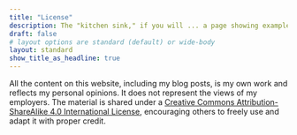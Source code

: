 ```yaml
---
title: "License"
description: The "kitchen sink," if you will ... a page showing examples of type and page elements included in this template.
draft: false
# layout options are standard (default) or wide-body
layout: standard
show_title_as_headline: true
---
```


All the content on this website, including my blog posts, is my own work and reflects my personal opinions. 
It does not represent the views of my employers. 
The material is shared under a   [Creative Commons Attribution-ShareAlike 4.0 International License](http://creativecommons.org/licenses/by-sa/4.0/),
encouraging others to freely use and adapt it with proper credit.

<center>
<i class="fab fa-creative-commons fa-2x"></i><i class="fab fa-creative-commons-by fa-2x"></i><i class="fab fa-creative-commons-sa fa-2x"></i>
</center>